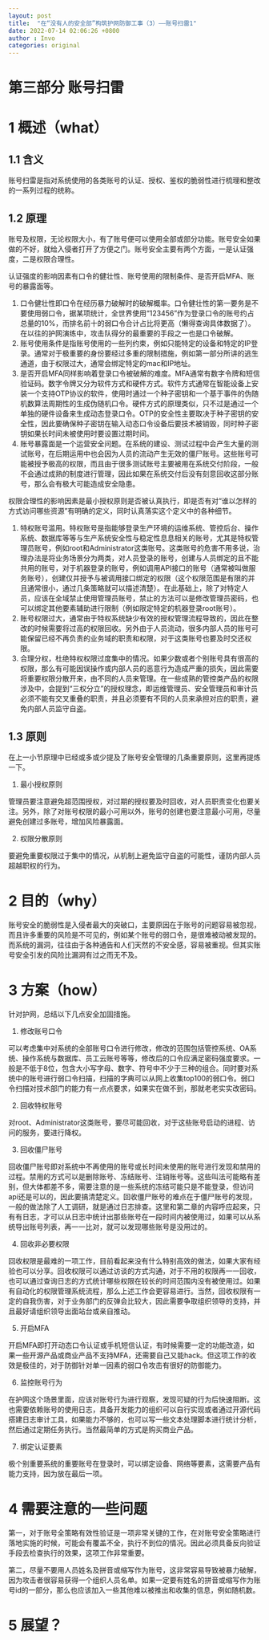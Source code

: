```yaml
---
layout: post
title:  "在“没有人的安全部”构筑护网防御工事（3）——账号扫雷1"
date: 2022-07-14 02:06:26 +0800
author : Invo
categories: original
---
```


# 第三部分 账号扫雷

# 1 概述（what）

## 1.1 含义

账号扫雷是指对系统使用的各类账号的认证、授权、鉴权的脆弱性进行梳理和整改的一系列过程的统称。

## 1.2 原理

账号及权限，无论权限大小，有了账号便可以使用全部或部分功能。账号安全如果做的不好，就给入侵者打开了方便之门。账号安全主要有两个方面，一是认证强度，二是权限合理性。

认证强度的影响因素有口令的健壮性、账号使用的限制条件、是否开启MFA、账号的暴露面等。

1. 口令健壮性即口令在经历暴力破解时的破解概率。口令健壮性的第一要务是不要使用弱口令，据某项统计，全世界使用“123456”作为登录口令的账号约占总量的10%，而排名前十的弱口令合计占比将更高（懒得查询具体数据了）。在以往的护网演练中，攻击队得分的最重要的手段之一也是口令破解。
2. 账号使用条件是指账号使用的一些列约束，例如只能特定的设备和特定的IP登录。通常对于极重要的身份要经过多重的限制措施，例如第一部分所讲的逃生通道，由于权限过大，通常会绑定特定的mac和IP地址。
3. 是否开启MFA同样影响着登录口令被破解的难度。MFA通常有数字令牌和短信验证码。数字令牌又分为软件方式和硬件方式。软件方式通常在智能设备上安装一个支持OTP协议的软件，使用时通过一个种子密钥和一个基于事件的伪随机数算法周期性的生成伪随机口令。硬件方式的原理类似，只不过是通过一个单独的硬件设备来生成动态登录口令。OTP的安全性主要取决于种子密钥的安全性，因此要确保种子密钥在输入动态口令设备后要技术被销毁，同时种子密钥如果长时间未被使用时要设置过期时间。
4. 账号暴露面是一个运营安全问题。在系统的建设、测试过程中会产生大量的测试账号，在后期运用中也会因为人员的流动产生无效的僵尸账号。这些账号可能被授予极高的权限，而且由于很多测试账号主要被用在系统交付阶段，一般不会通过成熟的制度进行管理，因此如果在系统交付后没有刻意回收这部分账号，那么会有极大可能造成安全隐患。

权限合理性的影响因素是最小授权原则是否被认真执行，即是否有对“谁以怎样的方式访问哪些资源”有明确的定义，同时认真落实这个定义中的各种细节。

1. 特权账号滥用。特权账号是指能够登录生产环境的运维系统、管控后台、操作系统、数据库等等与生产系统安全性与稳定性息息相关的账号，尤其是特权管理员账号，例如root和Administrator这类账号。这类账号的危害不用多说，治理办法是将业务场景分为两类，对人员登录的账号，创建与人员绑定的且不能共用的账号，对于机器登录的账号，例如调用API接口的账号（通常被叫做服务账号），创建仅并授予与被调用接口绑定的权限（这个权限范围是有限的并且通常很小，通过几条策略就可以描述清楚）。在此基础上，除了对特定人员，应该在全域禁止使用管理员账号，禁止的方法可以是修改管理员密码，也可以绑定其他要素辅助进行限制（例如限定特定的机器登录root账号）。
2. 账号权限过大，通常由于特权系统缺少有效的授权管理流程导致的，因此在整改的时候需要将过高的权限回收。另外由于人员流动，很多内部人员的账号可能保留已经不再负责的业务域的职责和权限，对于这类账号也要及时交还权限。
3. 合理分权，杜绝特权权限过度集中的情况。如果少数或者个别账号具有很高的权限，那么有可能因误操作或内部人员的恶意行为造成严重的损失，因此需要将重要权限分散开来，由不同的人员来管理。在一些成熟的管控类产品的权限涉及中，会提到“三权分立”的授权理念，即运维管理员、安全管理员和审计员必须不能有交叉重叠的职责，并且必须要有不同的人员来承担对应的职责，避免内部人员监守自盗。

## 1.3 原则

在上一小节原理中已经或多或少提及了账号安全管理的几条重要原则，这里再提炼一下。

1. 最小授权原则

管理员要注意避免超范围授权，对过期的授权要及时回收，对人员职责变化也要关注。另外，除了对账号权限的最小可用以外，账号的创建也要注意最小可用，尽量避免创建过多账号，增加风险暴露面。

2. 权限分散原则

要避免重要权限过于集中的情况，从机制上避免监守自盗的可能性，谨防内部人员超越职权的行为。

# 2 目的（why）

账号安全的脆弱性是入侵者最大的突破口，主要原因在于账号的问题容易被忽视，而且许多重要的风险是不可见的，例如某个账号的弱口令，是很难被动被发现的。而系统的漏洞，往往由于各种通告和人们天然的不安全感，容易被重视。但其实账号安全引发的风险比漏洞有过之而无不及。

# 3 方案（how）

针对护网，总结以下几点安全加固措施。

1. 修改账号口令

可以考虑集中对系统的全部账号口令进行修改，修改的范围包括管控系统、OA系统、操作系统与数据库、员工云账号等等，修改后的口令应满足密码强度要求。一般是不低于8位，包含大小写字母、数字、符号中不少于三种的组合。同时要对系统中的账号进行弱口令扫描，扫描的字典可以从网上收集top100的弱口令。弱口令扫描对技术部门的能力有一点点要求，如果实在做不到，那就老老实实改密码。

2. 回收特权账号

对root、Administrator这类账号，要尽可能回收，对于这些账号启动的进程、访问的服务，要进行降权。

3. 回收僵尸账号

回收僵尸账号即对系统中不再使用的账号或长时间未使用的账号进行发现和禁用的过程。禁用的方式可以是删除账号、冻结账号、注销账号等。这些叫法可能略有差别，但大体都差不多，需要注意的是一些系统的冻结可能只是不能登录，但访问api还是可以的，因此要搞清楚定义。回收僵尸账号的难点在于僵尸账号的发现，一般的做法除了人工调研，就是通过日志排查。这里和第二章的内容呼应起来，只有有日志，才可以从日志中统计出那些账号在一段时间内被使用过，如果可以从系统导出账号列表，再一一比对，就可以发现哪些账号是没用过的。

4. 回收非必要权限

回收权限是最难的一项工作，目前看起来没有什么特别高效的做法，如果大家有经验也可以分享。回收权限可以通过访谈的方式沟通，对于不用的权限再一一回收，也可以通过查询日志的方式统计哪些权限在较长的时间范围内没有被使用过。如果有自动化的权限管理系统流程，那么上述工作会更容易进行。当然，回收权限有一定的自我伤害，对于业务部门的反弹会比较大，因此需要争取组织领导的支持，并且最好请组织领导出面站台或亲自推动。

5. 开启MFA

开启MFA即打开动态口令认证或手机短信认证，有时候需要一定的功能改造，如果一些开源产品或商业产品不支持MFA，还需要自己又能hack。但这项工作的收效是极佳的，对于防御针对单一因素的弱口令攻击有很好的防御能力。

6. 监控账号行为

在护网这个场景里面，应该对账号行为进行观察，发现可疑的行为后快速阻断。这也需要依赖账号的使用日志，具备开发能力的组织可以自行实现或者通过开源代码搭建日志审计工具，如果能力不够的，也可以写一些文本处理脚本进行统计分析，然后通过定期任务执行。当然最简单的方式是购买商业产品。

7. 绑定认证要素

极个别重要系统的重要账号在登录时，可以绑定设备、网络等要素，这需要产品有能力支持，因为放在最后一项。



# 4 需要注意的一些问题

第一，对于账号全策略有效性验证是一项非常关键的工作，在对账号安全策略进行落地实施的时候，可能会有覆盖不全，执行不到位的情况。因此必须具备反向验证手段去检查执行的效果，这项工作非常重要。

第二，尽量不要用人员姓名及拼音或缩写作为账号，这非常容易导致被暴力破解，因为攻击者很容易获得一个组织人员名单。如果一定要有姓名的拼音或缩写作为账号id的一部分，那么也应该加入一些其他难以被推出和收集的信息，例如随机数。

# 5 展望？